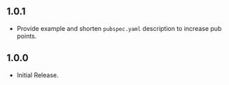 ## 1.0.1

* Provide example and shorten `pubspec.yaml` description to increase pub points.

## 1.0.0

* Initial Release.
